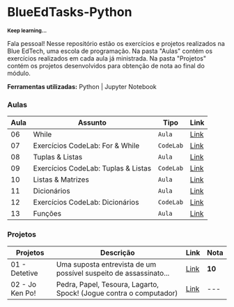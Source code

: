 # BlueEdTasks-Python

<sub>**Keep learning...**</sub>

Fala pessoal! Nesse repositório estão os exercícios e projetos realizados na Blue EdTech, uma escola de programação. Na pasta "Aulas" contém os exercícios realizados em cada aula já ministrada. Na pasta "Projetos" contém os projetos desenvolvidos para obtenção de nota ao final do módulo.

**Ferramentas utilizadas:** Python | Jupyter Notebook

### Aulas

| Aula | Assunto                | Tipo     | Link     |
| ---- | -------                | ----     | ----     |
|  06  | While                  | `Aula`     | [Link](https://github.com/cmanfeed/BlueEdTasks-Python/blob/master/Aulas/aula_06.py) |
|  07  | Exercícios CodeLab: For & While            | `CodeLab`  | [Link](https://github.com/cmanfeed/BlueEdTasks-Python/blob/master/Aulas/aula_07.py) |
|  08  | Tuplas & Listas        | `Aula`     | [Link](https://github.com/cmanfeed/BlueEdTasks-Python/blob/master/Aulas/aula_08.py) |
|  09  | Exercícios CodeLab: Tuplas & Listas                 | `CodeLab`  | [Link](https://github.com/cmanfeed/BlueEdTasks-Python/blob/master/Aulas/aula_09.py) |
|  10  | Listas & Matrizes      | `Aula`     | [Link](https://github.com/cmanfeed/BlueEdTasks-Python/blob/master/Aulas/aula_10.py) |
|  11  | Dicionários            | `Aula`     | [Link](https://github.com/cmanfeed/BlueEdTasks-Python/blob/master/Aulas/aula_11.py) |
|  12  | Exercícios CodeLab: Dicionários            | `CodeLab`  | [Link](https://github.com/cmanfeed/BlueEdTasks-Python/blob/master/Aulas/aula_12.py) |
|  13  | Funções                | `Aula`     | [Link](https://github.com/cmanfeed/BlueEdTasks-Python/blob/master/Aulas/aula_13.py) |

### Projetos

| Projetos          | Descrição | Link        | Nota |
| -----------       | --------- | ----------- | ---- |
| 01 - Detetive     | Uma suposta entrevista de um possível suspeito de assassinato... | [Link](https://github.com/cmanfeed/BlueEdTasks-Python/blob/master/Projetos/projeto_01.ipynb) |  **10**  |
| 02 - Jo Ken Po!   | Pedra, Papel, Tesoura, Lagarto, Spock! (Jogue contra o computador) | [Link](https://github.com/cmanfeed/BlueEdTasks-Python/blob/master/Projetos/projeto_02.py)       |  ---  |